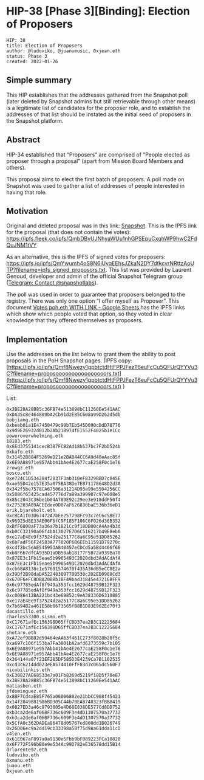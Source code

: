 # HIP-38 [Phase 3][Binding]: Election of Proposers
    HIP: 38
    title: Election of Proposers
    author: @ludoviko, @juanumusic, 0xjean.eth
    status: Phase 3
    created: 2022-01-26

## Simple summary

This HIP establishes that the addresses gathered from the Snapshot poll (later deleted by Snapshot admins but still retrievable through other means) is a legitimate list of candidates for the proposer role, and to establish the addresses of that list should be instated as the initial seed of proposers in the Snapshot platform.

## Abstract

HIP-34 established that “Proposers” are comprised of “People elected as proposer through a proposal” (apart from Mission Board Members and others).

This proposal aims to elect the first batch of proposers. A poll made on Snapshot was used to gather a list of addresses of people interested in having that role.

## Motivation

Original and deleted proposal was in this link: [Snapshot](https://snapshot.org/#/poh.eth/proposal/0x32a19b0132c8e2e6c19bf3cd74138416f9a5f780e672a58982d00cbd827813f9). This is the IPFS link for the proposal (that does not contain the votes): https://ipfs.fleek.co/ipfs/QmbDBvUJNhyaWUu1nhGPSEpuCxqhWP9hwC2FdQuJNM1tVY

As an alternative, this is the IPFS of signed votes for proposers: https://ipfs.io/ipfs/QmYwumh4oS8N6iUvqEEhsJZkaN2DY7dfkcvrNRttzAoUTP?filename=ipfs_signed_proposors.txt. This list was provided by Laurent Genoud, developer and admin of the official Snapshot Telegram group ([Telegram: Contact @snapshotlabs](https://t.me/snapshotlabs/7972)).

The poll was used in order to guarantee that proposers belonged to the registry. There was only one option “I offer myself as Proposer”. This document [Votes poh.eth WITH LINK - Google Sheets ](https://docs.google.com/spreadsheets/d/1vsIaSvo6ee4A9HBNpG3QALE-YlDXYM6yjlskvavwsCo/edit?usp=sharing) has the IPFS links which show which people voted that option, so they voted in clear knowledge that they offered themselves as proposers.

## Implementation

Use the addresses on the list below to grant them the ability to post proposals in the PoH Snapshot pages. (IPFS copy: [https://ipfs.io/ipfs/Qmf8Nwezy1gpbtctdHtFPPJFezT6euFcCu5QFUrQYYVu3C?filename=proposoooooooooooooooors.txt](https://ipfs.io/ipfs/Qmf8Nwezy1gpbtctdHtFPPJFezT6euFcCu5QFUrQYYVu3C?filename=proposoooooooooooooooors.txt) )

List:

    0x3BE28A28B85c36FB74e513898bC11260Ee541AAC
    0xDA35c8e464889bA2Cb91d2E85C608a99D262d5db
    bobjiang.eth
    0xbeeb01a1E47450479c99b7Eb545D090cDdD78776
    0x9d9E26932d012b2Ab21B974fE1552F4025b1e1Cc
    poweroverwhelming.eth
    18183.eth
    0x6Ed3755141cecB387FCB2Ad18b537bc7F2bD524b
    0xkafo.eth
    0x31452B884F5269eD21e2BAB44CC6A9d48eAac85f
    0x6E9A88971e957Abb41bAe4E2677caE258F0c1e76
    zrowgz.eth
    bosco.eth
    0xe724C1D534284f2837F3ab310eF8329BBD7c045E
    0xae55D42e157E35a075BA38De7E871178648D2d30
    0x342f5be7578CA67506a31214D93a99e5504256CC
    0x5886f65425cad457776d7a89a399907c97e608e5
    0x85c2043C36be1b84A789E92c29ee3e918ddF50f4
    0x275203A89ACEEdee0D07aF626830baE536b36eD1
    erik.bjareholt.eth
    0xcBCA1f03D67472A7bEe257798Fc93c7eC6c5BE77
    0x96925d8E33AE06F6fC9F185F106C6F026d36B352
    0xBfF6800aF73a36a7b1821Cc9f18DB00cA4Aa4b3d
    0xb0CC32190a06f4bA13027E7D6C516217b49E8eb0
    0xe17aE4Ee9f37524d2a25177C8a6C95e51DD85262
    0x6bFadF56F24583A777020F6B6EEb11591D79270c
    0xcdf2bc5eAE545953A840457eCDCd5a5Bd4466f66
    0xb8F6b7dfCA935D1aDB58ab18177F5B72a939Ba70
    0x87EE3c1Fb15eae5b9965493C2020dbd3AdACdAfA
    0x87EE3c1Fb15eae5b9965493C2020dbd3AdACdAfA
    0xcb68A8138c1e57691574670f435A36dB5eCC8E2a
    0x39Df2B98daDA52248309770B530c2D2ED0908Cd3
    0x670F6eFC8DBA20BBb1BF49bad31845e47216BFF9
    0x6c97785edAf8f949a353fcc1629d48759B12F323
    0x6c97785edAf8f949a353fcc1629d48759B12F323
    0xc0086412BA221bd43e69852c9eA38336D6310885
    0xe17aE4Ee9f37524d2a25177C8a6C95e51DD85262
    0x7b694B2a461E58b0673565fB8B1D83E962Ed70f3
    dacastillo.eth
    charles53300.sismo.eth
    0xC17671afEc156398D65ffCBD37ea2B3C12225684
    0xC17671afEc156398D65ffCBD37ea2B3C12225684
    shotaro.eth
    0xA72ef9BB82d59464eAA63f461C273f8028b20f5c
    0xa697c106f153ba7Fa3801bA2afd6273559c7b105
    0x6E9A88971e957Abb41bAe4E2677caE258F0c1e76
    0x6E9A88971e957Abb41bAe4E2677caE258F0c1e76
    0x364144a07f23EF285DF585D3E4239Ca7B1102535
    0xcd3c6214dd023eEA574410FfF03d3c065dc560F3
    nicobilinkis.eth
    0xE30827AE68533e7a01Fb8369d5219f18D5f70e87
    0x3BE28A28B85c36FB74e513898bC11260Ee541AAC
    matiasben.eth
    jfdominguez.eth
    0x8BF7Cd4aE85F765a06006802e21bbCC968f45421
    0x14f284988198bBD305C44b7BEA8748323fBB8419
    0x0827ED3a46c9793005e4D68E838DE577Cd8DD752
    0xb3ca2de6af06BF736c609F3e4dD1307570a37732
    0xb3ca2de6af06BF736c609F3e4dD1307570a37732
    0x5CfA0c362DADEa86478d05767ed800dd1B026749
    0x26D06ec9a2dd19cb33398a58f75d9Aa61dda11cD
    v4len.eth
    0x61E067aF897a0a9130e5Fbb9bF089223FCa10820
    0x6F772F596bB0e9e534Ac99D782eE36578dd15B14
    drlorente97.eth
    ludoviko.eth
    0xmanu.eth
    juanu.eth
    0xjean.eth
